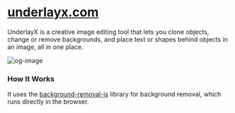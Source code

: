 
# [underlayx.com](https://underlayx.com)

UnderlayX is a creative image editing tool that lets you clone objects, change or remove backgrounds, and place text or shapes behind objects in an image, all in one place.

![og-image](https://github.com/user-attachments/assets/ca8d13ed-4768-4b55-b079-341a4d807c16)


### How It Works

It uses the [background-removal-js](https://github.com/imgly/background-removal-js) library for background removal, which runs directly in the browser.
